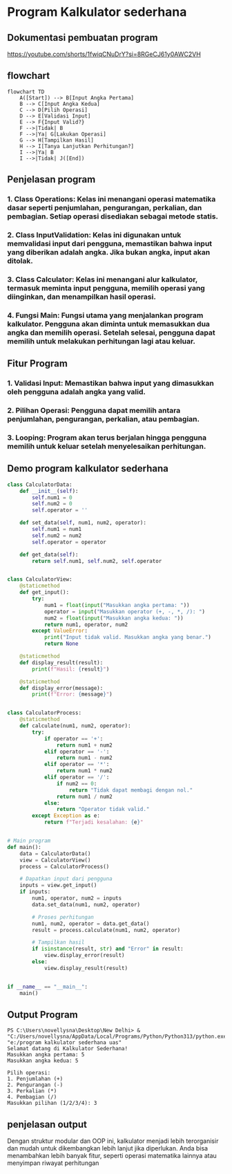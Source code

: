 # Program Kalkulator sederhana
## Dokumentasi pembuatan program
https://youtube.com/shorts/1fwiqCNuDrY?si=8RGeCJ61y0AWC2VH

## flowchart 

```mermaid
flowchart TD
    A([Start]) --> B[Input Angka Pertama]
    B --> C[Input Angka Kedua]
    C --> D[Pilih Operasi]
    D --> E[Validasi Input]
    E --> F{Input Valid?}
    F -->|Tidak| B
    F -->|Ya| G[Lakukan Operasi]
    G --> H[Tampilkan Hasil]
    H --> I[Tanya Lanjutkan Perhitungan?]
    I -->|Ya| B
    I -->|Tidak| J([End])
```

## Penjelasan program
### 1. Class Operations: Kelas ini menangani operasi matematika dasar seperti penjumlahan, pengurangan, perkalian, dan pembagian. Setiap operasi disediakan sebagai metode statis.
### 2. Class InputValidation: Kelas ini digunakan untuk memvalidasi input dari pengguna, memastikan bahwa input yang diberikan adalah angka. Jika bukan angka, input akan ditolak.
### 3. Class Calculator: Kelas ini menangani alur kalkulator, termasuk meminta input pengguna, memilih operasi yang diinginkan, dan menampilkan hasil operasi.
### 4. Fungsi Main: Fungsi utama yang menjalankan program kalkulator. Pengguna akan diminta untuk memasukkan dua angka dan memilih operasi. Setelah selesai, pengguna dapat memilih untuk melakukan perhitungan lagi atau keluar.

## Fitur Program 
### 1. Validasi Input: Memastikan bahwa input yang dimasukkan oleh pengguna adalah angka yang valid.
### 2. Pilihan Operasi: Pengguna dapat memilih antara penjumlahan, pengurangan, perkalian, atau pembagian.
### 3. Looping: Program akan terus berjalan hingga pengguna memilih untuk keluar setelah menyelesaikan perhitungan.

## Demo program kalkulator sederhana

```python
class CalculatorData:
    def __init__(self):
        self.num1 = 0
        self.num2 = 0
        self.operator = ''

    def set_data(self, num1, num2, operator):
        self.num1 = num1
        self.num2 = num2
        self.operator = operator

    def get_data(self):
        return self.num1, self.num2, self.operator


class CalculatorView:
    @staticmethod
    def get_input():
        try:
            num1 = float(input("Masukkan angka pertama: "))
            operator = input("Masukkan operator (+, -, *, /): ")
            num2 = float(input("Masukkan angka kedua: "))
            return num1, operator, num2
        except ValueError:
            print("Input tidak valid. Masukkan angka yang benar.")
            return None

    @staticmethod
    def display_result(result):
        print(f"Hasil: {result}")

    @staticmethod
    def display_error(message):
        print(f"Error: {message}")


class CalculatorProcess:
    @staticmethod
    def calculate(num1, num2, operator):
        try:
            if operator == '+':
                return num1 + num2
            elif operator == '-':
                return num1 - num2
            elif operator == '*':
                return num1 * num2
            elif operator == '/':
                if num2 == 0:
                    return "Tidak dapat membagi dengan nol."
                return num1 / num2
            else:
                return "Operator tidak valid."
        except Exception as e:
            return f"Terjadi kesalahan: {e}"


# Main program
def main():
    data = CalculatorData()
    view = CalculatorView()
    process = CalculatorProcess()

    # Dapatkan input dari pengguna
    inputs = view.get_input()
    if inputs:
        num1, operator, num2 = inputs
        data.set_data(num1, num2, operator)

        # Proses perhitungan
        num1, num2, operator = data.get_data()
        result = process.calculate(num1, num2, operator)

        # Tampilkan hasil
        if isinstance(result, str) and "Error" in result:
            view.display_error(result)
        else:
            view.display_result(result)


if __name__ == "__main__":
    main()

```
## Output Program
```
PS C:\Users\novellysna\Desktop\New Delhi> & "C:/Users/novellysna/AppData/Local/Programs/Python/Python313/python.exe" "e:/program kalkulator sederhana uas"
Selamat datang di Kalkulator Sederhana!
Masukkan angka pertama: 5 
Masukkan angka kedua: 5

Pilih operasi:
1. Penjumlahan (+)
2. Pengurangan (-)
3. Perkalian (*)
4. Pembagian (/)
Masukkan pilihan (1/2/3/4): 3
```

## penjelasan output
Dengan struktur modular dan OOP ini, kalkulator menjadi lebih terorganisir dan mudah untuk dikembangkan lebih lanjut jika diperlukan. Anda bisa menambahkan lebih banyak fitur, seperti operasi matematika lainnya atau menyimpan riwayat perhitungan
